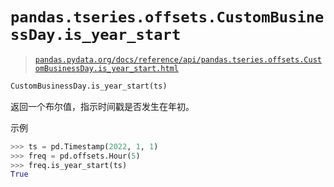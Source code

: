 # `pandas.tseries.offsets.CustomBusinessDay.is_year_start`

> [`pandas.pydata.org/docs/reference/api/pandas.tseries.offsets.CustomBusinessDay.is_year_start.html`](https://pandas.pydata.org/docs/reference/api/pandas.tseries.offsets.CustomBusinessDay.is_year_start.html)

```py
CustomBusinessDay.is_year_start(ts)
```

返回一个布尔值，指示时间戳是否发生在年初。

示例

```py
>>> ts = pd.Timestamp(2022, 1, 1)
>>> freq = pd.offsets.Hour(5)
>>> freq.is_year_start(ts)
True 
```

